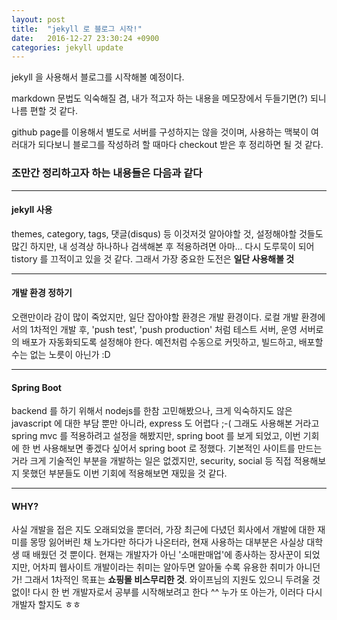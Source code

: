 ```yaml
---
layout: post
title:  "jekyll 로 블로그 시작!"
date:   2016-12-27 23:30:24 +0900
categories: jekyll update
---
```

jekyll 을 사용해서 블로그를 시작해볼 예정이다.

markdown 문법도 익숙해질 겸, 내가 적고자 하는 내용을 메모장에서 두들기면(?) 되니 나름 편할 것 같다.

github page를 이용해서 별도로 서버를 구성하지는 않을 것이며, 
사용하는 맥북이 여러대가 되다보니 블로그를 작성하려 할 때마다 checkout 받은 후 정리하면 될 것 같다.



### 조만간 정리하고자 하는 내용들은 다음과 같다

* * *
#### jekyll 사용

themes, category, tags, 댓글(disqus) 등 이것저것 알아야할 것, 설정해야할 것들도 많긴 하지만, 
내 성격상 하나하나 검색해본 후 적용하려면 아마... 다시 도루묵이 되어 tistory 를 끄적이고 있을 것 같다.
그래서 가장 중요한 도전은 __일단 사용해볼 것__

* * *
#### 개발 환경 정하기

오랜만이라 감이 많이 죽었지만, 일단 잡아야할 환경은 개발 환경이다.
로컬 개발 환경에서의 1차적인 개발 후, 'push test', 'push production' 처럼 테스트 서버, 운영 서버로의 배포가 자동화되도록 설정해야 한다.
예전처럼 수동으로 커밋하고, 빌드하고, 배포할 수는 없는 노릇이 아닌가 :D

* * *
#### Spring Boot

backend 를 하기 위해서 nodejs를 한참 고민해봤으나, 크게 익숙하지도 않은 javascript 에 대한 부담 뿐만 아니라, express 도 어렵다 ;-(
그래도 사용해본 거라고 spring mvc 를 적용하려고 설정을 해봤지만, spring boot 를 보게 되었고, 이번 기회에 한 번 사용해보면 좋겠다 싶어서 
spring boot 로 정했다. 기본적인 사이트를 만드는 거라 크게 기술적인 부분을 개발하는 일은 없겠지만, security, social 등 직접 적용해보지
못했던 부분들도 이번 기회에 적용해보면 재밌을 것 같다.

* * *
#### WHY?

사실 개발을 접은 지도 오래되었을 뿐더러, 가장 최근에 다녔던 회사에서 개발에 대한 재미를 몽땅 잃어버린 채 노가다만 하다가 나온터라, 현재 사용하는 
대부분은 사실상 대학생 때 배웠던 것 뿐이다. 현재는 개발자가 아닌 '소매판매업'에 종사하는 장사꾼이 되었지만, 어차피 웹사이트 개발이라는 취미는
알아두면 알아둘 수록 유용한 취미가 아니던가! 그래서 1차적인 목표는 **쇼핑몰 비스무리한 것**. 와이프님의 지원도 있으니 두려울 것 없이! 다시 한 번
개발자로서 공부를 시작해보려고 한다 ^^ 누가 또 아는가, 이러다 다시 개발자 할지도 ㅎㅎ